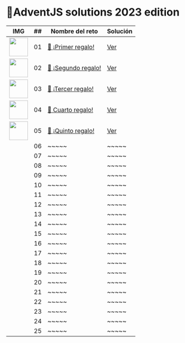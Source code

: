 # 🎄AdventJS solutions 2023 edition



| IMG                                                                                              | ##  | Nombre del reto                                                           |  Solución                                                                        | 
| ------------------------------------------------------------------------------------------------ | :-: | ------------------------------------------------------------------------- | ---------------------------------------------------------------------------------- | 
| <img src="https://adventjs.dev/challenges-2023/1.png" width="50" style="object-fit: contain;" /> | 01  | [🎁 ¡Primer regalo!](https://adventjs.dev/es/challenges/2023/1)  | [Ver](https://github.com/jeanmunoz23/adventjs2023/blob/master/challenge01/index.js) 
|  <img src="https://adventjs.dev/challenges-2023/2.png" width="50" style="object-fit: contain;" /> | 02  | [🎁 ¡Segundo regalo!](https://adventjs.dev/es/challenges/2023/2)  | [Ver](https://github.com/jeanmunoz23/adventjs2023/blob/master/challenge02/index.ts) | 02  | ~~~~~|~~~~~
| <img src="https://adventjs.dev/challenges-2023/3.png" width="50" style="object-fit: contain;" /> | 03  | [🎁 ¡Tercer regalo!](https://adventjs.dev/es/challenges/2023/3)  | [Ver](https://github.com/jeanmunoz23/adventjs2023/blob/master/challenge03/index.ts)   | 03  |  ~~~~~|~~~~~
|   <img src="https://adventjs.dev/challenges-2023/4.png" width="50" style="object-fit: contain;" /> | 04  | [🎁 Cuarto regalo!](https://adventjs.dev/es/challenges/2023/4)  | [Ver](https://github.com/jeanmunoz23/adventjs2023/blob/master/challenge04/index.ts)   | 04  | ~~~~~| ~~~~~                                                                              |
|    <img src="https://adventjs.dev/challenges-2023/5.png" width="50" style="object-fit: contain;" /> | 05  | [🎁 ¡Quinto regalo!](https://adventjs.dev/es/challenges/2023/5)  | [Ver](https://github.com/jeanmunoz23/adventjs2023/blob/master/challenge05/index.ts)                                                                                                 | 05  | ~~~~~| ~~~~~                                                                              |
|                                                                                                  | 06  | ~~~~~| ~~~~~                                                                              |
|                                                                                                  | 07  | ~~~~~| ~~~~~                                                                              |
|                                                                                                  | 08  | ~~~~~| ~~~~~                                                                              |
|                                                                                                  | 09  | ~~~~~| ~~~~~                                                                              |
|                                                                                                  | 10  | ~~~~~| ~~~~~                                                                              |
|                                                                                                  | 11  | ~~~~~| ~~~~~                                                                              |
|                                                                                                  | 12  | ~~~~~| ~~~~~                                                                              |
|                                                                                                  | 13  | ~~~~~| ~~~~~                                                                              |
|                                                                                                  | 14  | ~~~~~| ~~~~~                                                                              |
|                                                                                                  | 15  | ~~~~~| ~~~~~                                                                              |
|                                                                                                  | 16  | ~~~~~| ~~~~~                                                                              |
|                                                                                                  | 17  | ~~~~~| ~~~~~                                                                              |
|                                                                                                  | 18  | ~~~~~| ~~~~~                                                                              |
|                                                                                                  | 19  | ~~~~~| ~~~~~                                                                              | 
|                                                                                                  | 20  | ~~~~~| ~~~~~                                                                              |
|                                                                                                  | 21  | ~~~~~| ~~~~~                                                                              |
|                                                                                                  | 22  | ~~~~~| ~~~~~                                                                              | 
|                                                                                                  | 23  | ~~~~~| ~~~~~                                                                              | 
|                                                                                                  | 24  | ~~~~~| ~~~~~                                                                              |
|                                                                                                  | 25  | ~~~~~| ~~~~~                                                                            